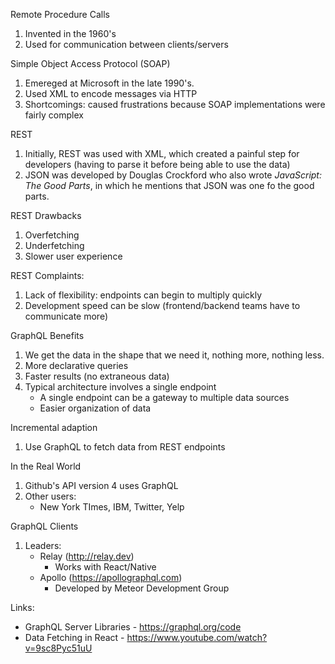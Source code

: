 Remote Procedure Calls
1. Invented in the 1960's
2. Used for communication between clients/servers

Simple Object Access Protocol (SOAP)
1. Emereged at Microsoft in the late 1990's.
2. Used XML to encode messages via HTTP
3. Shortcomings: caused frustrations because SOAP implementations were fairly complex

REST
1. Initially, REST was used with XML, which created a painful step for developers (having to parse it before being able to use the data)
2. JSON was developed by Douglas Crockford who also wrote *JavaScript: The Good Parts*, in which he mentions that JSON was one fo the good parts.

REST Drawbacks
1. Overfetching
2. Underfetching
3. Slower user experience

REST Complaints:
1. Lack of flexibility: endpoints can begin to multiply quickly
2. Development speed can be slow (frontend/backend teams have to communicate more)

GraphQL Benefits
1. We get the data in the shape that we need it, nothing more, nothing less.
2. More declarative queries
3. Faster results (no extraneous data)
4. Typical architecture involves a single endpoint
    - A single endpoint can be a gateway to multiple data sources
    - Easier organization of data

Incremental adaption
1. Use GraphQL to fetch data from REST endpoints

In the Real World
1. Github's API version 4 uses GraphQL
2. Other users:
   - New York TImes, IBM, Twitter, Yelp

GraphQL Clients
1. Leaders:
   - Relay (http://relay.dev)
      - Works with React/Native
   - Apollo (https://apollographql.com)
      - Developed by Meteor Development Group

Links:
- GraphQL Server Libraries - https://graphql.org/code
- Data Fetching in React - https://www.youtube.com/watch?v=9sc8Pyc51uU
